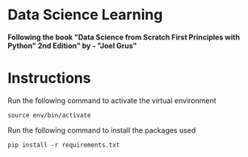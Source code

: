 # Data Science Learning

**Following the book "Data Science from Scratch First Principles with Python" 2nd Edition" by - "Joel Grus"**

# Instructions

Run the following command to activate the virtual environment
```console
source env/bin/activate

```

Run the following command to install the packages used 
```console
pip install -r requirements.txt
```

